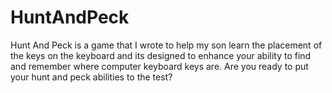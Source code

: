 # HuntAndPeck
Hunt And Peck is a game that I wrote to help my son learn the placement of the keys on the keyboard and its designed to enhance your ability to find and remember where computer keyboard keys are.  Are you ready to put your hunt and peck abilities to the test?

